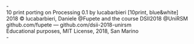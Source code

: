 -</br>
10 print porting on Processing 0.1 by lucabarbieri [10print, blue&white]</br>
2018 © lucabarbieri, Daniele @Fupete and the course DSII2018 @UniRSM </br>
github.com/fupete — github.com/dsii-2018-unirsm</br>
Educational purposes, MIT License, 2018, San Marino</br>
-</br>

